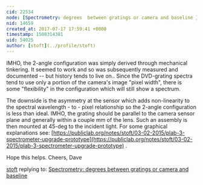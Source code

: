 ```yaml
---
cid: 22534
node: [Spectrometry: degrees  between gratings or camera and baseline ](../notes/obisidian/07-17-2017/spectrometry-degrees-between-gratings-or-camera-and-baseline)
nid: 14659
created_at: 2017-07-17 17:59:41 +0000
timestamp: 1500314381
uid: 54025
author: [stoft](../profile/stoft)
---
```


IMHO, the 2-angle configuration was simply derived through mechanical tinkering. It seemed to work and so was subsequently measured and documented -- but history tends to live on.. Since the DVD-grating spectra tend to use only a portion of the camera's image "pixel width", there is some "flexibility" in the configuration which will still show a spectrum.

The downside is the asymmetry at the sensor which adds non-linearity to the spectral wavelength - to - pixel relationship so the 2-angle configuration is less than ideal. IMHO, the grating should be parallel to the camera sensor plane and generally within a couple mm of the lens. Such an assembly is then mounted at 45-deg to the incident light. For some graphical explanations see: [https://publiclab.org/notes/stoft/03-02-2015/plab-3-spectrometer-upgrade-prototype](https://publiclab.org/notes/stoft/03-02-2015/plab-3-spectrometer-upgrade-prototype) .

Hope this helps.
Cheers,
Dave


[stoft](../profile/stoft) replying to: [Spectrometry: degrees  between gratings or camera and baseline ](../notes/obisidian/07-17-2017/spectrometry-degrees-between-gratings-or-camera-and-baseline)

